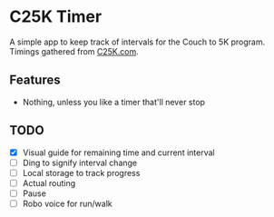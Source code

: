 # C25K Timer

A simple app to keep track of intervals for the Couch to 5K program. Timings gathered from [C25K.com](http://www.c25k.com/c25k_treadmill.html).

## Features

- Nothing, unless you like a timer that'll never stop

## TODO

- [x] Visual guide for remaining time and current interval
- [ ] Ding to signify interval change
- [ ] Local storage to track progress
- [ ] Actual routing
- [ ] Pause
- [ ] Robo voice for run/walk